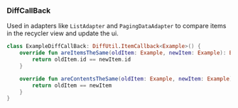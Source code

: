 ### DiffCallBack
Used in adapters like ```ListAdapter``` and ```PagingDataAdapter``` to compare items in the recycler view and update the ui.

```kotlin
class ExampleDiffCallBack: DiffUtil.ItemCallback<Example>() {  
    override fun areItemsTheSame(oldItem: Example, newItem: Example): Boolean {  
        return oldItem.id == newItem.id  
    }  

    override fun areContentsTheSame(oldItem: Example, newItem: Example): Boolean {  
        return oldItem == newItem  
    }  
}
```